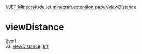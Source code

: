//[JET-Minecraft](../../index.md)/[de.jet.minecraft.extension.paper](index.md)/[viewDistance](view-distance.md)

# viewDistance

[jvm]\
val [viewDistance](view-distance.md): [Int](https://kotlinlang.org/api/latest/jvm/stdlib/kotlin/-int/index.html)
